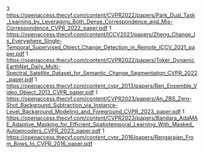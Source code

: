 3 https://openaccess.thecvf.com/content/CVPR2022/papers/Park_Dual_Task_Learning_by_Leveraging_Both_Dense_Correspondence_and_Mis-Correspondence_CVPR_2022_paper.pdf
1 https://openaccess.thecvf.com/content/ICCV2021/papers/Zheng_Change_Is_Everywhere_Single-Temporal_Supervised_Object_Change_Detection_in_Remote_ICCV_2021_paper.pdf
1 https://openaccess.thecvf.com/content/CVPR2022/papers/Toker_DynamicEarthNet_Daily_Multi-Spectral_Satellite_Dataset_for_Semantic_Change_Segmentation_CVPR_2022_paper.pdf
1 https://openaccess.thecvf.com/content_cvpr_2013/papers/Ren_Ensemble_Video_Object_2013_CVPR_paper.pdf
1 https://openaccess.thecvf.com/content/CVPR2023/papers/An_ZBS_Zero-Shot_Background_Subtraction_via_Instance-Level_Background_Modeling_and_Foreground_CVPR_2023_paper.pdf
1 https://openaccess.thecvf.com/content/CVPR2023/papers/Bandara_AdaMAE_Adaptive_Masking_for_Efficient_Spatiotemporal_Learning_With_Masked_Autoencoders_CVPR_2023_paper.pdf
1 https://openaccess.thecvf.com/content_cvpr_2016/papers/Rengarajan_From_Bows_to_CVPR_2016_paper.pdf
